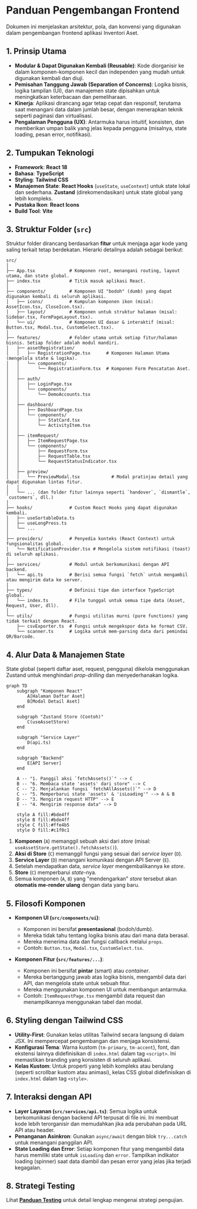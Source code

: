 # Panduan Pengembangan Frontend

Dokumen ini menjelaskan arsitektur, pola, dan konvensi yang digunakan dalam pengembangan frontend aplikasi Inventori Aset.

## 1. Prinsip Utama

-   **Modular & Dapat Digunakan Kembali (Reusable)**: Kode diorganisir ke dalam komponen-komponen kecil dan independen yang mudah untuk digunakan kembali dan diuji.
-   **Pemisahan Tanggung Jawab (Separation of Concerns)**: Logika bisnis, logika tampilan (UI), dan manajemen state dipisahkan untuk meningkatkan keterbacaan dan pemeliharaan.
-   **Kinerja**: Aplikasi dirancang agar tetap cepat dan responsif, terutama saat menangani data dalam jumlah besar, dengan menerapkan teknik seperti paginasi dan virtualisasi.
-   **Pengalaman Pengguna (UX)**: Antarmuka harus intuitif, konsisten, dan memberikan umpan balik yang jelas kepada pengguna (misalnya, state loading, pesan error, notifikasi).

## 2. Tumpukan Teknologi

-   **Framework**: **React 18**
-   **Bahasa**: **TypeScript**
-   **Styling**: **Tailwind CSS**
-   **Manajemen State**: **React Hooks** (`useState`, `useContext`) untuk state lokal dan sederhana. **Zustand** (direkomendasikan) untuk state global yang lebih kompleks.
-   **Pustaka Ikon**: **React Icons**
-   **Build Tool**: **Vite**

## 3. Struktur Folder (`src`)

Struktur folder dirancang berdasarkan **fitur** untuk menjaga agar kode yang saling terkait tetap berdekatan. Hierarki detailnya adalah sebagai berikut:

```
src/
│
├── App.tsx             # Komponen root, menangani routing, layout utama, dan state global.
├── index.tsx           # Titik masuk aplikasi React.
│
├── components/         # Komponen UI "bodoh" (dumb) yang dapat digunakan kembali di seluruh aplikasi.
│   ├── icons/          # Kumpulan komponen ikon (misal: AssetIcon.tsx, CloseIcon.tsx).
│   ├── layout/         # Komponen untuk struktur halaman (misal: Sidebar.tsx, FormPageLayout.tsx).
│   └── ui/             # Komponen UI dasar & interaktif (misal: Button.tsx, Modal.tsx, CustomSelect.tsx).
│
├── features/           # Folder utama untuk setiap fitur/halaman bisnis. Setiap folder adalah modul mandiri.
│   ├── assetRegistration/
│   │   ├── RegistrationPage.tsx      # Komponen Halaman Utama (mengelola state & logika).
│   │   └── components/
│   │       └── RegistrationForm.tsx  # Komponen Form Pencatatan Aset.
│   │
│   ├── auth/
│   │   ├── LoginPage.tsx
│   │   └── components/
│   │       └── DemoAccounts.tsx
│   │
│   ├── dashboard/
│   │   ├── DashboardPage.tsx
│   │   └── components/
│   │       ├── StatCard.tsx
│   │       └── ActivityItem.tsx
│   │
│   ├── itemRequest/
│   │   ├── ItemRequestPage.tsx
│   │   └── components/
│   │       ├── RequestForm.tsx
│   │       ├── RequestTable.tsx
│   │       └── RequestStatusIndicator.tsx
│   │
│   ├── preview/
│   │   └── PreviewModal.tsx            # Modal pratinjau detail yang dapat digunakan lintas fitur.
│   │
│   └── ... (dan folder fitur lainnya seperti `handover`, `dismantle`, `customers`, dll.)
│
├── hooks/              # Custom React Hooks yang dapat digunakan kembali.
│   ├── useSortableData.ts
│   ├── useLongPress.ts
│   └── ...
│
├── providers/          # Penyedia konteks (React Context) untuk fungsionalitas global.
│   └── NotificationProvider.tsx # Mengelola sistem notifikasi (toast) di seluruh aplikasi.
│
├── services/           # Modul untuk berkomunikasi dengan API backend.
│   └── api.ts          # Berisi semua fungsi `fetch` untuk mengambil atau mengirim data ke server.
│
├── types/              # Definisi tipe dan interface TypeScript global.
│   └── index.ts        # File tunggal untuk semua tipe data (Asset, Request, User, dll).
│
└── utils/              # Fungsi utilitas murni (pure functions) yang tidak terkait dengan React.
    ├── csvExporter.ts  # Fungsi untuk mengekspor data ke format CSV.
    └── scanner.ts      # Logika untuk mem-parsing data dari pemindai QR/Barcode.
```

## 4. Alur Data & Manajemen State

State global (seperti daftar aset, request, pengguna) dikelola menggunakan Zustand untuk menghindari _prop-drilling_ dan menyederhanakan logika.

```mermaid
graph TD
    subgraph "Komponen React"
        A[Halaman Daftar Aset]
        B[Modal Detail Aset]
    end

    subgraph "Zustand Store (Contoh)"
        C(useAssetStore)
    end

    subgraph "Service Layer"
        D(api.ts)
    end

    subgraph "Backend"
        E[API Server]
    end

    A -- "1. Panggil aksi `fetchAssets()`" --> C
    B -- "6. Membaca state 'assets' dari store" --> C
    C -- "2. Menjalankan fungsi `fetchAllAssets()`" --> D
    C -- "5. Memperbarui state 'assets' & 'isLoading'" --> A & B
    D -- "3. Mengirim request HTTP" --> E
    E -- "4. Mengirim response data" --> D

    style A fill:#bde4ff
    style B fill:#bde4ff
    style C fill:#ffe4b5
    style D fill:#c1f0c1
```

1.  **Komponen** (`A`) memanggil sebuah aksi dari _store_ (misal: `useAssetStore.getState().fetchAssets()`).
2.  **Aksi di Store** (`C`) memanggil fungsi yang sesuai dari _service layer_ (`D`).
3.  **Service Layer** (`D`) menangani komunikasi dengan API Server (`E`).
4.  Setelah mendapatkan data, _service layer_ mengembalikannya ke _store_.
5.  **Store** (`C`) memperbarui _state_-nya.
6.  Semua komponen (`A`, `B`) yang "mendengarkan" _store_ tersebut akan **otomatis me-render ulang** dengan data yang baru.

## 5. Filosofi Komponen

-   **Komponen UI (`src/components/ui`)**:
    -   Komponen ini bersifat **presentasional** (bodoh/dumb).
    -   Mereka tidak tahu tentang logika bisnis atau dari mana data berasal.
    -   Mereka menerima data dan fungsi callback melalui `props`.
    -   Contoh: `Button.tsx`, `Modal.tsx`, `CustomSelect.tsx`.

-   **Komponen Fitur (`src/features/...`)**:
    -   Komponen ini bersifat **pintar** (smart) atau _container_.
    -   Mereka bertanggung jawab atas logika bisnis, mengambil data dari API, dan mengelola state untuk sebuah fitur.
    -   Mereka menggunakan komponen UI untuk membangun antarmuka.
    -   Contoh: `ItemRequestPage.tsx` mengambil data request dan menampilkannya menggunakan tabel dan modal.

## 6. Styling dengan Tailwind CSS

-   **Utility-First**: Gunakan kelas utilitas Tailwind secara langsung di dalam JSX. Ini mempercepat pengembangan dan menjaga konsistensi.
-   **Konfigurasi Tema**: Warna kustom (`tm-primary`, `tm-accent`), font, dan ekstensi lainnya didefinisikan di `index.html` dalam tag `<script>`. Ini memastikan branding yang konsisten di seluruh aplikasi.
-   **Kelas Kustom**: Untuk properti yang lebih kompleks atau berulang (seperti scrollbar kustom atau animasi), kelas CSS global didefinisikan di `index.html` dalam tag `<style>`.

## 7. Interaksi dengan API

-   **Layer Layanan (`src/services/api.ts`)**: Semua logika untuk berkomunikasi dengan backend API terpusat di file ini. Ini membuat kode lebih terorganisir dan memudahkan jika ada perubahan pada URL API atau header.
-   **Penanganan Asinkron**: Gunakan `async/await` dengan blok `try...catch` untuk menangani panggilan API.
-   **State Loading dan Error**: Setiap komponen fitur yang mengambil data harus memiliki state untuk `isLoading` dan `error`. Tampilkan indikator loading (spinner) saat data diambil dan pesan error yang jelas jika terjadi kegagalan.

## 8. Strategi Testing

Lihat [**Panduan Testing**](./TESTING_GUIDE.md) untuk detail lengkap mengenai strategi pengujian.
